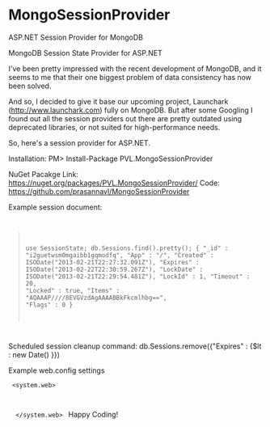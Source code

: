 MongoSessionProvider
====================

ASP.NET Session Provider for MongoDB


MongoDB Session State Provider for ASP.NET

I've been pretty impressed with the recent development of MongoDB, and it seems to me that their one biggest problem of data consistency has now been solved. 

And so, I decided to give it base our upcoming project, Launchark (http://www.launchark.com) fully on MongoDB. But after some Googling I found out all the session providers out there are pretty outdated using deprecated libraries, or not suited for high-performance needs.

So, here's a session provider for ASP.NET.

Installation:
PM> Install-Package PVL.MongoSessionProvider 

NuGet Pacakge Link: https://nuget.org/packages/PVL.MongoSessionProvider/
Code: https://github.com/prasannavl/MongoSessionProvider


Example session document:
<code>
> use SessionState;
> db.Sessions.find().pretty();
{
        "_id" : "i2guetwsm0mgaibb1gqmodfq",
        "App" : "/",
        "Created" : ISODate("2013-02-21T22:27:32.091Z"),
        "Expires" : ISODate("2013-02-22T22:30:59.267Z"),
        "LockDate" : ISODate("2013-02-21T22:29:54.481Z"),
        "LockId" : 1,
        "Timeout" : 20,
        "Locked" : true,
        "Items" : "AQAAAP////8EVGVzdAgAAAABBkFkcmlhbg==",
        "Flags" : 0
     }
    
</code>

Scheduled session cleanup command:
db.Sessions.remove({"Expires" : {$lt : new Date() }})
    
Example web.config settings
<code>
<connectionStrings>
   <add name="SessionState" connectionString="mongodb://localhost"/>
</connectionStrings>
<system.web>
   <sessionState mode="Custom" timeout="1440" cookieless="false" customProvider="MongoSessionStateProvider">
     <providers>
       <add name="MongoSessionStateProvider" type="PVL.MongoSessionProvider" connectionStringName="SessionState" writeExceptionsToEventLog="false"/>
     </providers>
   </sessionState>
</system.web>
</code>
 Happy Coding!
